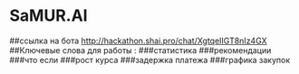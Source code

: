 # SaMUR.AI


##ссылка на бота http://hackathon.shai.pro/chat/XgtqeIIGT8nIz4GX
##Ключевые слова для работы :
###статистика
###рекомендации 
###что если
###рост курса
###задержка платежа
###графика закупок

